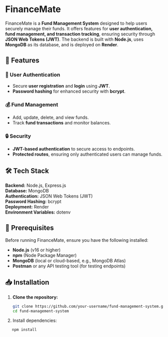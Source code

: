 # FinanceMate

FinanceMate is a **Fund Management System** designed to help users securely manage their funds. It offers features for **user authentication, fund management, and transaction tracking**, ensuring security through **JSON Web Tokens (JWT)**. The backend is built with **Node.js**, uses **MongoDB** as its database, and is deployed on **Render**.

## 🚀 Features

### 🔑 User Authentication
- Secure **user registration** and **login** using **JWT**.
- **Password hashing** for enhanced security with **bcrypt**.

### 💰 Fund Management
- Add, update, delete, and view funds.
- Track **fund transactions** and monitor balances.

### 🔒 Security
- **JWT-based authentication** to secure access to endpoints.
- **Protected routes**, ensuring only authenticated users can manage funds.

## 🛠️ Tech Stack

**Backend:** Node.js, Express.js  
**Database:** MongoDB  
**Authentication:** JSON Web Tokens (JWT)  
**Password Hashing:** bcrypt  
**Deployment:** Render  
**Environment Variables:** dotenv  

## 📌 Prerequisites

Before running FinanceMate, ensure you have the following installed:
- **Node.js** (v16 or higher)
- **npm** (Node Package Manager)
- **MongoDB** (local or cloud-based, e.g., MongoDB Atlas)
- **Postman** or any API testing tool (for testing endpoints)

## 📥 Installation

1. **Clone the repository:**
   ```bash
   git clone https://github.com/your-username/fund-management-system.git
   cd fund-management-system

2. Install dependencies:

```bash
   npm install
